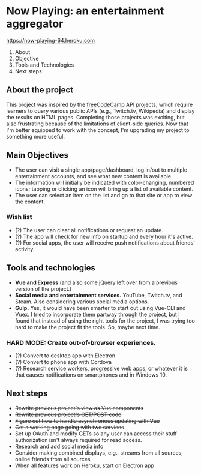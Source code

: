 # Now Playing: an entertainment aggregator
https://now-playing-64.heroku.com

1. About
2. Objective
3. Tools and Technologies
4. Next steps

## About the project

This project was inspired by the [freeCodeCamp](https://freecodecamp.com) API projects, which require learners to query various public APIs (e.g., Twitch.tv, Wikipedia) and display the results on HTML pages. Completing those projects was exciting, but also frustrating because of the limitations of client-side queries. Now that I'm better equipped to work with the concept, I'm upgrading my project to something more useful.

## Main Objectives

* The user can visit a single app/page/dashboard, log in/out to multiple entertainment accounts, and see what new content is available. 
* The information will initially be indicated with color-changing, numbered icons; tapping or clicking an icon will bring up a list of available content.
* The user can select an item on the list and go to that site or app to view the content.

### Wish list
* (?) The user can clear all notifications or request an update.
* (?) The app will check for new info on startup and every hour it's active.
* (?) For social apps, the user will receive push notifications about friends' activity.

## Tools and technologies
* **Vue and Express** (and also some jQuery left over from a previous version of the project.)
* **Social media and entertainment services.** YouTube, Twitch.tv, and Steam. Also considering various social media options.
* **Gulp.** Yes, it would have been smarter to start out using Vue-CLI and Vuex. I tried to incorporate them partway through the project, but I found that instead of using the right tools for the project, I was trying too hard to make the project fit the tools. So, maybe next time.

### HARD MODE: Create out-of-browser experiences.
 * (?) Convert to desktop app with Electron
 * (?) Convert to phone app with Cordova
 * (?) Research service workers, progressive web apps, or whatever it is that causes notifications on smartphones and in Windows 10.

## Next steps
* ~~Rewrite previous project's view as Vue components~~
* ~~Rewrite previous project's GET/POST code~~
* ~~Figure out how to handle asynchronous updating with Vue~~
* ~~Get a working page going with two services~~
* ~~Set up OAuth and modify GETs so any user can access their stuff~~ authorization isn't always required for read access.
* Research and add social media info
* Consider making combined displays, e.g., streams from all sources, online friends from all sources
* When all features work on Heroku, start on Electron app